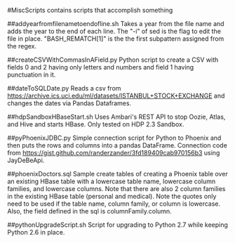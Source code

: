 #MiscScripts contains scripts that accomplish something

##addyearfromfilenametoendofline.sh
Takes a year from the file name and adds the year to the end of each line.  The "-i" of sed is the flag to edit the file in place. "BASH_REMATCH[1]" is the the first subpattern assigned from the regex.

##createCSVWithCommasInAField.py
Python script to create a CSV with fields 0 and 2 having only letters and numbers and field 1 having punctuation in it.

##dateToSQLDate.py
Reads a csv from https://archive.ics.uci.edu/ml/datasets/ISTANBUL+STOCK+EXCHANGE and changes the dates via Pandas Dataframes.

##hdpSandboxHBaseStart.sh
Uses Ambari's REST API to stop Oozie, Atlas, and Hive and starts HBase.  Only tested on HDP 2.3 Sandbox.

##pyPhoenixJDBC.py
Simple connection script for Python to Phoenix and then puts the rows and columns into a pandas DataFrame. Connection code from https://gist.github.com/randerzander/3fd189409cab970156b3 using JayDeBeApi.

##phoenixDoctors.sql
Sample create tables of creating a Phoenix table over an existing HBase table with a lowercase table name, lowercase column families, and lowercase columns.  Note that there are also 2 column families in the existing HBase table (personal and medical).  Note the quotes only need to be used if the table name, column family, or column is lowercase.  Also, the field defined in the sql is columnFamily.column.

##pythonUpgradeScript.sh
Script for upgrading to Python 2.7 while keeping Python 2.6 in place.
